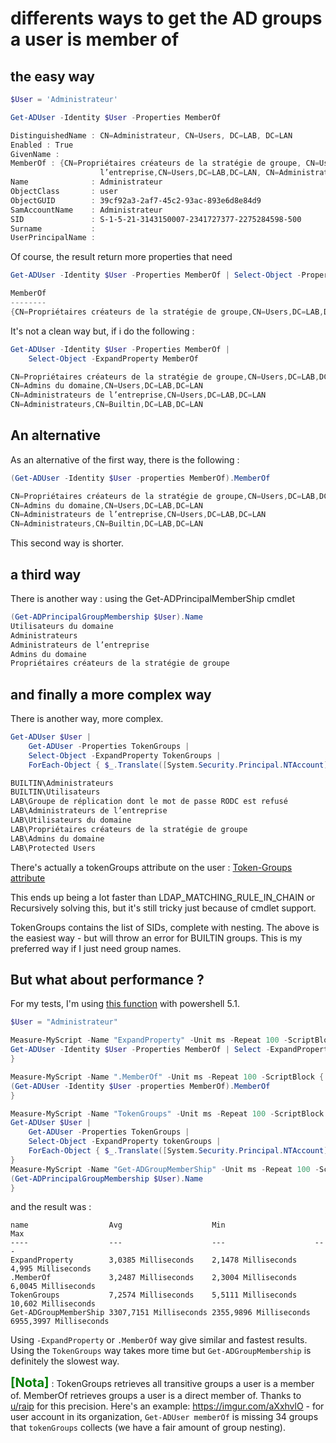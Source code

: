 ﻿# differents ways to get the AD groups a user is member of

## the easy way

````Powershell
$User = 'Administrateur'

Get-ADUser -Identity $User -Properties MemberOf

DistinguishedName : CN=Administrateur, CN=Users, DC=LAB, DC=LAN
Enabled : True
GivenName : 
MemberOf : {CN=Propriétaires créateurs de la stratégie de groupe, CN=Users, DC=LAB, DC=LAN, CN=Admins du domaine, CN=Users, DC=LAB, DC=LAN, CN=Administrateurs de 
                    l’entreprise,CN=Users,DC=LAB,DC=LAN, CN=Administrateurs,CN=Builtin,DC=LAB,DC=LAN}
Name              : Administrateur
ObjectClass       : user
ObjectGUID        : 39cf92a3-2af7-45c2-93ac-893e6d8e84d9
SamAccountName    : Administrateur
SID               : S-1-5-21-3143150007-2341727377-2275284598-500
Surname           : 
UserPrincipalName : 
````
Of course, the result return more properties that need

````powershell
Get-ADUser -Identity $User -Properties MemberOf | Select-Object -Property MemberOf

MemberOf
--------
{CN=Propriétaires créateurs de la stratégie de groupe,CN=Users,DC=LAB,DC=LAN, CN=Admins du domaine,CN=Users,DC=LAB,DC=LAN, CN=Administrateurs de l’entreprise,CN=Users,DC=LA...
````

It's not a clean way but, if i do the following : 

````powershell
Get-ADUser -Identity $User -Properties MemberOf |
    Select-Object -ExpandProperty MemberOf

CN=Propriétaires créateurs de la stratégie de groupe,CN=Users,DC=LAB,DC=LAN
CN=Admins du domaine,CN=Users,DC=LAB,DC=LAN
CN=Administrateurs de l’entreprise,CN=Users,DC=LAB,DC=LAN
CN=Administrateurs,CN=Builtin,DC=LAB,DC=LAN
````

## An alternative

As an alternative of the first way, there is the following :

````powershell
(Get-ADUser -Identity $User -properties MemberOf).MemberOf

CN=Propriétaires créateurs de la stratégie de groupe,CN=Users,DC=LAB,DC=LAN
CN=Admins du domaine,CN=Users,DC=LAB,DC=LAN
CN=Administrateurs de l’entreprise,CN=Users,DC=LAB,DC=LAN
CN=Administrateurs,CN=Builtin,DC=LAB,DC=LAN
````
This second way is shorter. 

## a third way

There is another way : using the Get-ADPrincipalMemberShip cmdlet
````Powershell
(Get-ADPrincipalGroupMembership $User).Name
Utilisateurs du domaine
Administrateurs
Administrateurs de l’entreprise
Admins du domaine
Propriétaires créateurs de la stratégie de groupe
````

## and finally a more complex way

There is another way, more complex. 

````powershell
Get-ADUser $User |
    Get-ADUser -Properties TokenGroups | 
    Select-Object -ExpandProperty TokenGroups | 
    ForEach-Object { $_.Translate([System.Security.Principal.NTAccount]).Value }

BUILTIN\Administrateurs
BUILTIN\Utilisateurs
LAB\Groupe de réplication dont le mot de passe RODC est refusé
LAB\Administrateurs de l’entreprise
LAB\Utilisateurs du domaine
LAB\Propriétaires créateurs de la stratégie de groupe
LAB\Admins du domaine
LAB\Protected Users
````

There's actually a tokenGroups attribute on the user : [Token-Groups attribute](https://learn.microsoft.com/en-us/windows/win32/adschema/a-tokengroups)

This ends up being a lot faster than LDAP_MATCHING_RULE_IN_CHAIN or Recursively solving this, but it's still tricky just because of cmdlet support. 

TokenGroups contains the list of SIDs, complete with nesting. The above is the easiest way - but will throw an error for BUILTIN groups. This is my preferred way if I just need group names.


## But what about performance ?

For my tests, I'm using [this function](https://gist.github.com/Rapidhands/e80c921baa08c5506d832e6fed73391b) with powershell 5.1.

````powershell
$User = "Administrateur"

Measure-MyScript -Name "ExpandProperty" -Unit ms -Repeat 100 -ScriptBlock {
Get-ADUser -Identity $User -Properties MemberOf | Select -ExpandProperty MemberOf 
}

Measure-MyScript -Name ".MemberOf" -Unit ms -Repeat 100 -ScriptBlock {
(Get-ADUser -Identity $User -properties MemberOf).MemberOf
}

Measure-MyScript -Name "TokenGroups" -Unit ms -Repeat 100 -ScriptBlock {
Get-ADUser $User |
    Get-ADUser -Properties TokenGroups | 
    Select-Object -ExpandProperty tokenGroups | 
    ForEach-Object { $_.Translate([System.Security.Principal.NTAccount]).Value }
}
Measure-MyScript -Name "Get-ADGroupMemberShip" -Unit ms -Repeat 100 -ScriptBlock {
(Get-ADPrincipalGroupMembership $User).Name
}
````
and the result was : 
````ouptut
name                  Avg                    Min                    Max                   
----                  ---                    ---                    ---                   
ExpandProperty        3,0385 Milliseconds    2,1478 Milliseconds    4,995 Milliseconds    
.MemberOf             3,2487 Milliseconds    2,3004 Milliseconds    6,0045 Milliseconds   
TokenGroups           7,2574 Milliseconds    5,5111 Milliseconds    10,602 Milliseconds   
Get-ADGroupMemberShip 3307,7151 Milliseconds 2355,9896 Milliseconds 6955,3997 Milliseconds
````

Using `-ExpandProperty` or `.MemberOf` way give similar and fastest results.
Using the `TokenGroups` way takes more time but `Get-ADGroupMembership` is definitely the slowest way.


<span style="color:green;font-weight:700;font-size:20px">[Nota]</span>  : TokenGroups retrieves all transitive groups a user is a member of. MemberOf retrieves groups a user is a direct member of.
Thanks to [u/raip](https://new.reddit.com/user/raip/) for this precision. Here's an example: https://imgur.com/aXxhvlO - for user account in its organization, `Get-ADUser memberOf` is missing 34 groups that `tokenGroups` collects (we have a fair amount of group nesting).

